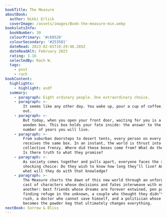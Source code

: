 ```yaml
---
bookTitle: The Measure
aboutBook:
  author: Nikki Erlick
  coverImage: /assets/images/Book-the-measure-min.webp
bookslutsInfo:
  bookNumber: 30
  colourPrimary: '#c68528'
  colourSecondary: '#253581'
  dateRead: 2023-02-01T19:29:46.285Z
  dateReadAlt: February 2023
  rating: 3.16
  selectedBy: Rach W.
  tags:
    - post
    - rach
bookContent:
  highlights:
    - highlight: asdf
  summary:
    - paragraph: Eight ordinary people. One extraordinary choice.
    - paragraph: >-
        It seems like any other day. You wake up, pour a cup of coffee, and head
        out.
    - paragraph: >-
        But today, when you open your front door, waiting for you is a small
        wooden box. This box holds your fate inside: the answer to the exact
        number of years you will live.
    - paragraph: >-
        From suburban doorsteps to desert tents, every person on every continent
        receives the same box. In an instant, the world is thrust into a
        collective frenzy. Where did these boxes come from? What do they mean?
        Is there truth to what they promise?
    - paragraph: >-
        As society comes together and pulls apart, everyone faces the same
        shocking choice: Do they wish to know how long they’ll live? And, if so,
        what will they do with that knowledge?
    - paragraph: >-
        The Measure charts the dawn of this new world through an unforgettable
        cast of characters whose decisions and fates interweave with one
        another: best friends whose dreams are forever entwined, pen pals
        finding refuge in the unknown, a couple who thought they didn’t have to
        rush, a doctor who cannot save himself, and a politician whose box
        becomes the powder keg that ultimately changes everything.
nextBook: Sorrow & Bliss
---
```


